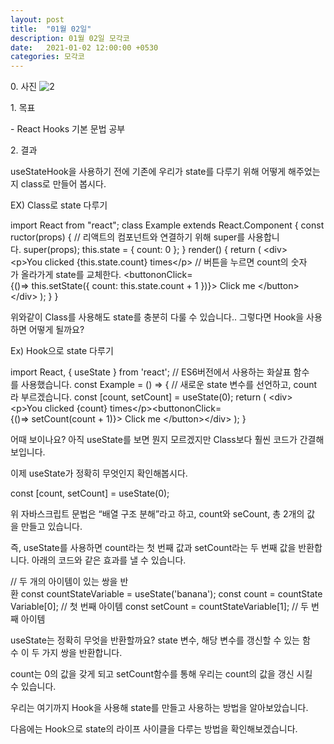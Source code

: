```yaml
---
layout: post
title:  "01월 02일"
description: 01월 02일 모각코
date:   2021-01-02 12:00:00 +0530
categories: 모각코
---
```


0. 사진
![2](https://user-images.githubusercontent.com/49121847/105642218-bd2ac180-5ecb-11eb-953d-34ac44411cf9.jpg)
  
  

1. 목표

\- React Hooks 기본 문법 공부

  
  

2. 결과

useStateHook을 사용하기 전에 기존에 우리가 state를 다루기 위해 어떻게 해주었는지 class로 만들어 봅시다.

EX) Class로 state 다루기

import React from "react"; class Example extends React.Component { constructor(props) { // 리액트의 컴포넌트와 연결하기 위해 super를 사용합니다. super(props); this.state = { count: 0 }; } render() { return ( <div\><p\>You clicked {this.state.count} times</p\> // 버튼을 누르면 count의 숫자가 올라가게 state를 교체한다. <buttononClick\={()\=\> this.setState({ count: this.state.count + 1 })}> Click me </button\></div\> ); } }

위와같이 Class를 사용해도 state를 충분히 다룰 수 있습니다.. 그렇다면 Hook을 사용하면 어떻게 될까요?

Ex) Hook으로 state 다루기

import React, { useState } from 'react'; // ES6버전에서 사용하는 화살표 함수를 사용했습니다. const Example = () => { // 새로운 state 변수를 선언하고, count라 부르겠습니다. const \[count, setCount\] = useState(0); return ( <div\><p\>You clicked {count} times</p\><buttononClick\={()\=\> setCount(count + 1)}> Click me </button\></div\> ); }

어때 보이나요? 아직 useState를 보면 뭔지 모르겠지만 Class보다 훨씬 코드가 간결해보입니다.

이제 useState가 정확히 무엇인지 확인해봅시다.

const \[count, setCount\] = useState(0);

위 자바스크립트 문법은 “배열 구조 분해”라고 하고, count와 seCount, 총 2개의 값을 만들고 있습니다.

즉, useState를 사용하면 count라는 첫 번째 값과 setCount라는 두 번째 값을 반환합니다. 아래의 코드와 같은 효과를 낼 수 있습니다.

// 두 개의 아이템이 있는 쌍을 반환 const countStateVariable = useState('banana'); const count = countStateVariable\[0\]; // 첫 번째 아이템 const setCount = countStateVariable\[1\]; // 두 번째 아이템

useState는 정확히 무엇을 반환할까요? state 변수, 해당 변수를 갱신할 수 있는 함수 이 두 가지 쌍을 반환합니다.

count는 0의 값을 갖게 되고 setCount함수를 통해 우리는 count의 값을 갱신 시킬수 있습니다.

우리는 여기까지 Hook을 사용해 state를 만들고 사용하는 방법을 알아보았습니다.

다음에는 Hook으로 state의 라이프 사이클을 다루는 방법을 확인해보겠습니다.